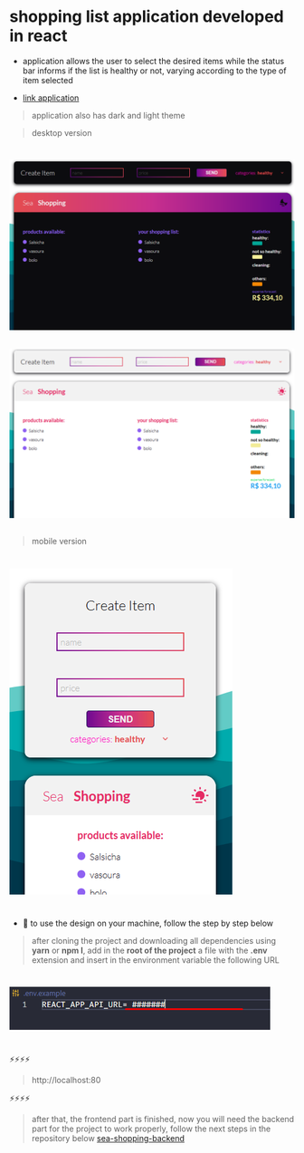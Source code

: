 # shopping list application developed in react

- application allows the user to select the desired items while the status bar informs if the list is healthy or not, varying according to the type of item selected
* [link application](https://sea-shopping-frontend.herokuapp.com/)



> application also has dark and light theme

> desktop version
#
![light](./src/assets/black.png)
##
![light](./src/assets/white.png)
##
> mobile version
#
![dark](./src/assets/mobile.png)
#

- 🚨 to use the design on your machine, follow the step by step below

> after cloning the project and downloading all dependencies using __yarn__ or __npm I__, add in the __root of the project__ a file with the __.env__ extension and insert in the environment variable the following URL
#
![](./src/assets/env.png)
#
⚡⚡⚡⚡
> http://localhost:80 

⚡⚡⚡⚡

> after that, the frontend part is finished, now you will need the backend part for the project to work properly, follow the next steps in the repository below
[sea-shopping-backend](https://github.com/marcosDmc/sea-shopping-backend.git)














